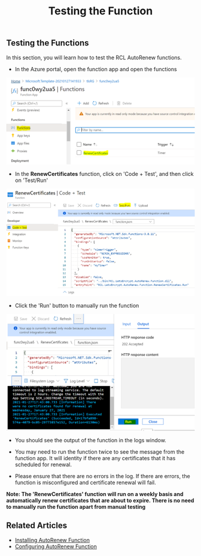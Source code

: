 ﻿---
title: Testing the Function
description: Testing the RCL AutoRenew Function
parent: AutoRenew Function
nav_order: 4
---

## Testing the Functions

In this section, you will learn how to test the RCL AutoRenew functions.

- In the Azure portal, open the function app and open the functions

![install](../images/autorenew_test/func.PNG)

- In the **RenewCertificates** function, click on 'Code + Test', and then click on 'Test/Run'

![install](../images/autorenew_test/func2.PNG)

- Click the 'Run' button to manually run the function

![install](../images/autorenew_test/func3.PNG)

- You should see the output of the function in the logs window.

- You may need to run the function twice to see the message from the function app. It will identity if there are any certificates that it has scheduled for renewal.

- Please ensure that there are no errors in the log. If there are errors, the function is misconfigured and certificate renewal will fail.

**Note: The 'RenewCertificates' function will run on a weekly basis and automatically renew certificates that are about to expire. There is no need to manually run the function apart from manual testing**

## Related Articles

- [Installing AutoRenew Function](./installation.md)
- [Configuring AutoRenew Function](./configure.md)






